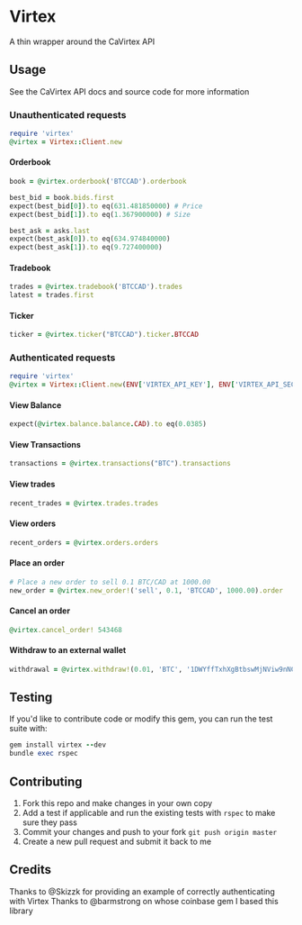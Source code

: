 Virtex
==========

A thin wrapper around the CaVirtex API

## Usage

See the CaVirtex API docs and source code for more information

### Unauthenticated requests

``` ruby
require 'virtex'
@virtex = Virtex::Client.new
```

#### Orderbook

```ruby
book = @virtex.orderbook('BTCCAD').orderbook

best_bid = book.bids.first
expect(best_bid[0]).to eq(631.481850000) # Price
expect(best_bid[1]).to eq(1.367900000) # Size

best_ask = asks.last
expect(best_ask[0]).to eq(634.974840000)
expect(best_ask[1]).to eq(9.727400000)
```

#### Tradebook

```ruby
trades = @virtex.tradebook('BTCCAD').trades
latest = trades.first
```

#### Ticker

```ruby
ticker = @virtex.ticker("BTCCAD").ticker.BTCCAD
```

### Authenticated requests

```ruby
require 'virtex'
@virtex = Virtex::Client.new(ENV['VIRTEX_API_KEY'], ENV['VIRTEX_API_SECRET'])
```

#### View Balance

```ruby
expect(@virtex.balance.balance.CAD).to eq(0.0385)
```

#### View Transactions


```ruby
transactions = @virtex.transactions("BTC").transactions
```

#### View trades

```ruby
recent_trades = @virtex.trades.trades
```

#### View orders

```ruby
recent_orders = @virtex.orders.orders
```

#### Place an order

```ruby
# Place a new order to sell 0.1 BTC/CAD at 1000.00
new_order = @virtex.new_order!('sell', 0.1, 'BTCCAD', 1000.00).order
```

#### Cancel an order

```ruby
@virtex.cancel_order! 543468
```

#### Withdraw to an external wallet

```ruby
withdrawal = @virtex.withdraw!(0.01, 'BTC', '1DWYffTxhXgBtbswMjNViw9nNCvx3Drpvn').result
```

## Testing

If you'd like to contribute code or modify this gem, you can run the test suite with:

```ruby
gem install virtex --dev
bundle exec rspec
```

## Contributing

1. Fork this repo and make changes in your own copy
2. Add a test if applicable and run the existing tests with `rspec` to make sure they pass
3. Commit your changes and push to your fork `git push origin master`
4. Create a new pull request and submit it back to me

## Credits

Thanks to @Skizzk for providing an example of correctly authenticating with Virtex
Thanks to @barmstrong on whose coinbase gem I based this library
